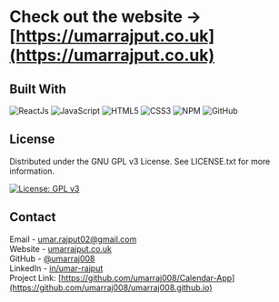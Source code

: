 # Check out the website -> [https://umarrajput.co.uk](https://umarrajput.co.uk)


## Built With

![ReactJs](https://img.shields.io/badge/-ReactJs-61DAFB?logo=react&logoColor=white&style=for-the-badge)
![JavaScript](https://img.shields.io/badge/JavaScript-F7DF1E.svg?style=for-the-badge&logo=JavaScript&logoColor=black)
![HTML5](https://img.shields.io/badge/html5-%23E34F26.svg?style=for-the-badge&logo=html5&logoColor=white)
![CSS3](https://img.shields.io/badge/css3-%231572B6.svg?style=for-the-badge&logo=css3&logoColor=white)
![NPM](https://img.shields.io/badge/NPM-%23CB3837.svg?style=for-the-badge&logo=npm&logoColor=white)
![GitHub](https://img.shields.io/badge/github-%23121011.svg?style=for-the-badge&logo=github&logoColor=white)


## License

Distributed under the GNU GPL v3 License. See LICENSE.txt for more information.

[![License: GPL v3](https://img.shields.io/badge/License-GPLv3-blue.svg)](https://www.gnu.org/licenses/gpl-3.0)


## Contact

Email - umar.rajput02@gmail.com  
Website - [umarrajput.co.uk](umarrajput.co.uk)  
GitHub - [@umarraj008](https://github.com/umarraj008)  
LinkedIn - [in/umar-rajput](https://www.linkedin.com/in/umar-rajput/)   
Project Link: [https://github.com/umarraj008/Calendar-App](https://github.com/umarraj008/umarraj008.github.io)
